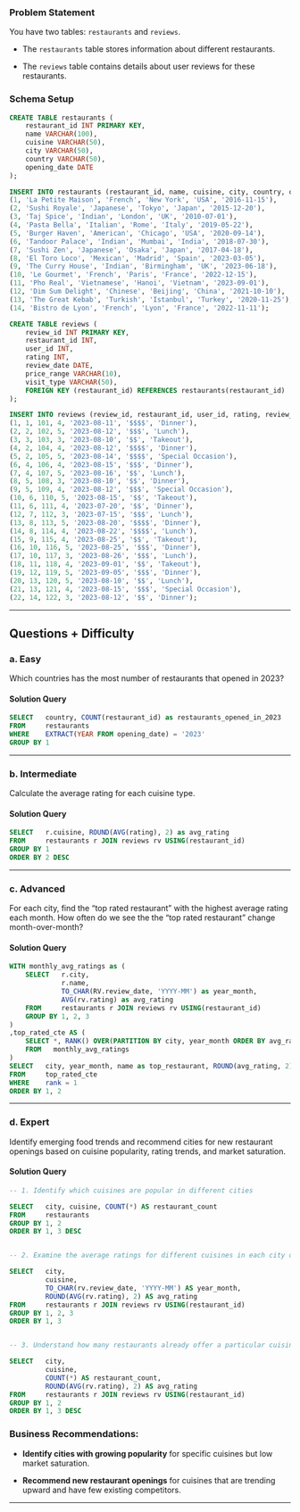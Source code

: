 ### Problem Statement

You have two tables: `restaurants` and `reviews`.

* The `restaurants` table stores information about different restaurants.

* The `reviews` table contains details about user reviews for these restaurants.



### Schema Setup

```sql
CREATE TABLE restaurants (
    restaurant_id INT PRIMARY KEY,
    name VARCHAR(100),
    cuisine VARCHAR(50),
    city VARCHAR(50),
    country VARCHAR(50),
    opening_date DATE
);

INSERT INTO restaurants (restaurant_id, name, cuisine, city, country, opening_date) VALUES
(1, 'La Petite Maison', 'French', 'New York', 'USA', '2016-11-15'),
(2, 'Sushi Royale', 'Japanese', 'Tokyo', 'Japan', '2015-12-20'),
(3, 'Taj Spice', 'Indian', 'London', 'UK', '2010-07-01'),
(4, 'Pasta Bella', 'Italian', 'Rome', 'Italy', '2019-05-22'),
(5, 'Burger Haven', 'American', 'Chicago', 'USA', '2020-09-14'),
(6, 'Tandoor Palace', 'Indian', 'Mumbai', 'India', '2018-07-30'),
(7, 'Sushi Zen', 'Japanese', 'Osaka', 'Japan', '2017-04-18'),
(8, 'El Toro Loco', 'Mexican', 'Madrid', 'Spain', '2023-03-05'),
(9, 'The Curry House', 'Indian', 'Birmingham', 'UK', '2023-06-18'),
(10, 'Le Gourmet', 'French', 'Paris', 'France', '2022-12-15'),
(11, 'Pho Real', 'Vietnamese', 'Hanoi', 'Vietnam', '2023-09-01'),
(12, 'Dim Sum Delight', 'Chinese', 'Beijing', 'China', '2021-10-10'),
(13, 'The Great Kebab', 'Turkish', 'Istanbul', 'Turkey', '2020-11-25'),
(14, 'Bistro de Lyon', 'French', 'Lyon', 'France', '2022-11-11');
```

```sql
CREATE TABLE reviews (
    review_id INT PRIMARY KEY,
    restaurant_id INT,
    user_id INT,
    rating INT,
    review_date DATE,
    price_range VARCHAR(10),
    visit_type VARCHAR(50),
    FOREIGN KEY (restaurant_id) REFERENCES restaurants(restaurant_id)
);

INSERT INTO reviews (review_id, restaurant_id, user_id, rating, review_date, price_range, visit_type) VALUES
(1, 1, 101, 4, '2023-08-11', '$$$$', 'Dinner'),
(2, 2, 102, 5, '2023-08-12', '$$$', 'Lunch'),
(3, 3, 103, 3, '2023-08-10', '$$', 'Takeout'),
(4, 2, 104, 4, '2023-08-12', '$$$$', 'Dinner'),
(5, 2, 105, 5, '2023-08-14', '$$$$', 'Special Occasion'),
(6, 4, 106, 4, '2023-08-15', '$$$', 'Dinner'),
(7, 4, 107, 5, '2023-08-16', '$$', 'Lunch'),
(8, 5, 108, 3, '2023-08-10', '$$', 'Dinner'),
(9, 5, 109, 4, '2023-08-12', '$$$', 'Special Occasion'),
(10, 6, 110, 5, '2023-08-15', '$$', 'Takeout'),
(11, 6, 111, 4, '2023-07-20', '$$', 'Dinner'),
(12, 7, 112, 3, '2023-07-15', '$$$', 'Lunch'),
(13, 8, 113, 5, '2023-08-20', '$$$$', 'Dinner'),
(14, 8, 114, 4, '2023-08-22', '$$$$', 'Lunch'),
(15, 9, 115, 4, '2023-08-25', '$$', 'Takeout'),
(16, 10, 116, 5, '2023-08-25', '$$$', 'Dinner'),
(17, 10, 117, 3, '2023-08-26', '$$$', 'Lunch'),
(18, 11, 118, 4, '2023-09-01', '$$', 'Takeout'),
(19, 12, 119, 5, '2023-09-05', '$$$', 'Dinner'),
(20, 13, 120, 5, '2023-08-10', '$$', 'Lunch'),
(21, 13, 121, 4, '2023-08-15', '$$$', 'Special Occasion'),
(22, 14, 122, 3, '2023-08-12', '$$', 'Dinner');
```


---

## Questions + Difficulty

### a. Easy

Which countries has the most number of restaurants that opened in 2023?

#### Solution Query

```sql
SELECT   country, COUNT(restaurant_id) as restaurants_opened_in_2023
FROM     restaurants 
WHERE    EXTRACT(YEAR FROM opening_date) = '2023'
GROUP BY 1
```

---


### b. Intermediate

Calculate the average rating for each cuisine type.

#### Solution Query

```sql
SELECT   r.cuisine, ROUND(AVG(rating), 2) as avg_rating
FROM     restaurants r JOIN reviews rv USING(restaurant_id)
GROUP BY 1
ORDER BY 2 DESC
```

---


### c. Advanced

For each city, find the “top rated restaurant” with the highest average rating each month. How often do we see the the “top rated restaurant” change month-over-month?

#### Solution Query

```sql
WITH monthly_avg_ratings as (
    SELECT   r.city,
             r.name,
             TO_CHAR(RV.review_date, 'YYYY-MM') as year_month,
             AVG(rv.rating) as avg_rating
    FROM     restaurants r JOIN reviews rv USING(restaurant_id)
    GROUP BY 1, 2, 3
)
,top_rated_cte AS (
    SELECT *, RANK() OVER(PARTITION BY city, year_month ORDER BY avg_rating DESC) as rank
    FROM   monthly_avg_ratings
)
SELECT   city, year_month, name as top_restaurant, ROUND(avg_rating, 2)
FROM     top_rated_cte
WHERE    rank = 1
ORDER BY 1, 2
```

---

### d. Expert

Identify emerging food trends and recommend cities for new restaurant openings based on cuisine popularity, rating trends, and market saturation.


#### Solution Query

```sql
-- 1. Identify which cuisines are popular in different cities

SELECT   city, cuisine, COUNT(*) AS restaurant_count
FROM     restaurants
GROUP BY 1, 2
ORDER BY 1, 3 DESC


-- 2. Examine the average ratings for different cuisines in each city over time.

SELECT   city, 
         cuisine, 
         TO_CHAR(rv.review_date, 'YYYY-MM') AS year_month,              
         ROUND(AVG(rv.rating), 2) AS avg_rating
FROM     restaurants r JOIN reviews rv USING(restaurant_id)
GROUP BY 1, 2, 3
ORDER BY 1, 3


-- 3. Understand how many restaurants already offer a particular cuisine in a given city, and whether there is room for more based on demand.

SELECT   city, 
         cuisine, 
         COUNT(*) AS restaurant_count,
         ROUND(AVG(rv.rating), 2) AS avg_rating
FROM     restaurants r JOIN reviews rv USING(restaurant_id)
GROUP BY 1, 2
ORDER BY 1, 3 DESC
```

### **Business Recommendations**: 

- **Identify cities with growing popularity** for specific cuisines but low market saturation.

- **Recommend new restaurant openings** for cuisines that are trending upward and have few existing competitors.
---